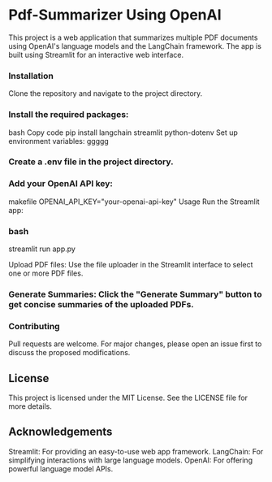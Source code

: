 # Pdf-Summarizer Using OpenAI 

This project is a web application that summarizes multiple PDF documents using OpenAI's language models and the LangChain framework. The app is built using Streamlit for an interactive web interface.

### Installation
Clone the repository and navigate to the project directory.

### Install the required packages:

bash
Copy code
pip install langchain streamlit python-dotenv
Set up environment variables:
ggggg
### Create a .env file in the project directory.
 
### Add your OpenAI API key:
makefile
OPENAI_API_KEY="your-openai-api-key"
Usage
Run the Streamlit app:

### bash

streamlit run app.py 

Upload PDF files: Use the file uploader in the Streamlit interface to select one or more PDF files.

### Generate Summaries: Click the "Generate Summary" button to get concise summaries of the uploaded PDFs.

### Contributing
Pull requests are welcome. For major changes, please open an issue first to discuss the proposed modifications.

## License
This project is licensed under the MIT License. See the LICENSE file for more details.

## Acknowledgements
 Streamlit: For providing an easy-to-use web app framework.
 LangChain: For simplifying interactions with large language models.
OpenAI: For offering powerful language model APIs.
